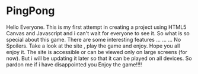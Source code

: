 # PingPong
Hello Everyone.
This is my first attempt in creating a project using HTML5 Canvas and Javascript and i can't wait for everyone to see it. So what is so special about this game.
There are some interesting features
...
...
...
No Spoilers. Take a look at the site , play the game and enjoy. Hope you all enjoy it. 
The site is accessible or can be viewed only on large screens (for now). But i will be updating it later so that it can be played on all devices. So pardon me if i have disappointed you
Enjoy the game!!!!
